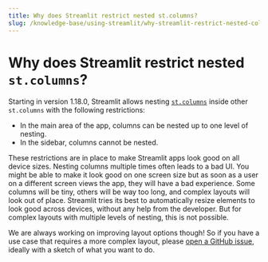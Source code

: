 ```yaml
---
title: Why does Streamlit restrict nested st.columns?
slug: /knowledge-base/using-streamlit/why-streamlit-restrict-nested-columns
---
```


# Why does Streamlit restrict nested `st.columns`?

Starting in version 1.18.0, Streamlit allows nesting [`st.columns`](/develop/api-reference/layout/st.columns) inside other
`st.columns` with the following restrictions:

- In the main area of the app, columns can be nested up to one level of nesting.
- In the sidebar, columns cannot be nested.

These restrictions are in place to make Streamlit apps look good on all device sizes. Nesting columns multiple times often leads to a bad UI.
You might be able to make it look good on one screen size but as soon as a user on a different screen views the app,
they will have a bad experience. Some columns will be tiny, others will be way too long, and complex layouts will look out of place.
Streamlit tries its best to automatically resize elements to look good across devices, without any help from the developer.
But for complex layouts with multiple levels of nesting, this is not possible.

We are always working on improving layout options though! So if you have a use case that requires a more complex layout,
please [open a GitHub issue](https://github.com/streamlit/streamlit/issues), ideally with a sketch of what you want to do.
